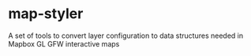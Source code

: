 # map-styler
A set of tools to convert layer configuration to data structures needed in Mapbox GL GFW interactive maps
